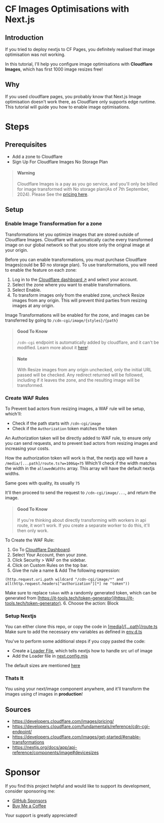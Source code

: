 # CF Images Optimisations with Next.js

## Introduction

If you tried to deploy nextjs to CF Pages, you definitely realised that image optimisation was not working.

In this tutorial, I'll help you configure image optimisations with **Cloudflare Images**, which has first 1000 image resizes free!

## Why
If you used cloudflare pages, you probably know that Next.js Image optimisation doesn't work there, as Cloudflare only supports edge runtime. This tutorial will guide you how to enable image optimisations.


# Steps

## Prerequisites

- Add a zone to Cloudflare
- Sign Up For Cloudflare Images No Storage Plan

> #### **Warning**
>
> Cloudflare Images is a pay as you go service, and you'll only be billed for image transformed with No storage plan(As of 7th September, 2024). Please See the [pricing here](https://developers.cloudflare.com/images/pricing/).





## Setup


### Enable Image Transformation for a zone


Transformations let you optimize images that are stored outside of Cloudflare Images. Cloudflare will automatically cache every transformed image on our global network so that you store only the original image at your origin.



Before you can enable transformations, you must purchase Cloudflare Images(could be $0 no storage  plan). To use transformations, you will need to enable the feature on each zone:

1. Log in to the [Cloudflare dashboard ↗](https://dash.cloudflare.com/?to=/:account/images/delivery-zones) and select your account.
2. Select the zone where you want to enable transformations.
3. Select Enable.
4. To transform images only from the enabled zone, uncheck Resize images from any origin. This will prevent third parties from resizing images at any origin.

Image Transformations will be enabled for the zone, and images can be transferred by going to `/cdn-cgi/image/{styles}/{path}`

> #### **Good To Know**
>
> `/cdn-cgi` endpoint is automatically added by cloudflare, and it can't be modified. Learn more about it [here](https://developers.cloudflare.com/fundamentals/reference/cdn-cgi-endpoint/)!


> #### **Note**
>
> With Resize images from any origin unchecked, only the initial URL passed will be checked. Any redirect returned will be followed, including if it leaves the zone, and the resulting image will be transformed.





### Create WAF Rules


To Prevent bad actors from resizing images, a WAF rule will be setup, which'll:
- Check if the path starts with `/cdn-cgi/image`
- Check if the `Authorization` token matches the token

An Authorization taken will be directly added to WAF rule, to ensure only you can send requests, and to prevent bad actors from resizing images and increasing your costs.

How the authorization token will work is that, the nextjs app will have a `/media/[...path]/route.ts?w=100&q=75` Which'll check if the width matches the width in the `allowedWidths` array. This array will have the default nextjs widths.

Same goes with quality, its usually `75`

It'll then proceed to send the request to `/cdn-cgi/image/...`, and return the image.


> #### Good To Know
>
> If you're thinking about directly transforming with workers in api route, it won't work. If you create a separate worker to do this, it'll then only work.

To Create the WAF Rule:

1. Go To [Cloudflare Dashboard](<https://dash.cloudflare.com/login>).
2. Select Your Account, then your zone.
3. Click Security > WAF on the sidebar.
4. Click on Custom Rules on the top bar.
5. Give the rule a name & Add The following expression:
```
(http.request.uri.path wildcard "/cdn-cgi/image/*" and all(http.request.headers["authorization"][*] ne "token"))
```
Make sure to replace `token` with a randomly generated token, which can be generated from [https://it-tools.tech/token-generator](https://it-tools.tech/token-generator).
6. Choose the action: Block

### Setup Nextjs

You can either clone this repo, or copy the code in [\[media\]/\[...path\]/route.ts](nextjs-app/src/app/media/[...path]/route.ts)
Make sure to add the necessary env variables as defined in [env.d.ts](nextjs-app/env.d.ts)

You've to perform some additional steps if you copy pasted the code:
- Create a [Loader File](nextjs-app\src\image\loader.ts), which tells nextjs how to handle src url of image
- Add the Loader file in [next.config.mjs](nextjs-app\next.config.mjs)


The default sizes are mentioned [here](<https://nextjs.org/docs/app/api-reference/components/image#devicesizes>)

### Thats It

You using your next/image component anywhere, and it'll transform the images using cf images in **production**!


## Sources

- https://developers.cloudflare.com/images/pricing/
- https://developers.cloudflare.com/fundamentals/reference/cdn-cgi-endpoint/
- https://developers.cloudflare.com/images/get-started/#enable-transformations
- https://nextjs.org/docs/app/api-reference/components/image#devicesizes


# Sponsor

If you find this project helpful and would like to support its development, consider sponsoring me:

- [GitHub Sponsors](https://github.com/sponsors/anay-208)
- [Buy Me a Coffee](https://www.buymeacoffee.com/anay.208)

Your support is greatly appreciated!
